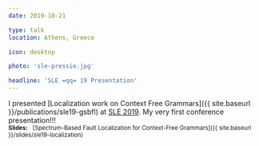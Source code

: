 ```yaml
---
date: 2019-10-21

type: talk
location: Athens, Greece

icon: desktop

photo: 'sle-pressie.jpg'

headline: 'SLE =qq= 19 Presentation'
---
```


I presented [Localization work on Context Free Grammars]({{ site.baseurl }}/publications/sle19-gsbfl) at 
[SLE 2019][SLE19].
My very first conference presentation!!!
<br>
<small>**Slides:** &nbsp; [Spectrum-Based Fault Localization for Context-Free Grammars]({{ site.baseurl }}/slides/sle19-localization)</small>

[SLE19]: https://conf.researchr.org/home/sle-2019
